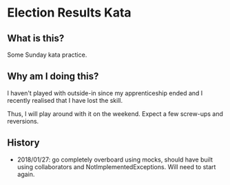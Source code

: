 # Election Results Kata

## What is this?
Some Sunday kata practice.

## Why am I doing this?
I haven't played with outside-in since my apprenticeship ended and I recently realised that I have lost the skill.

Thus, I will play around with it on the weekend. Expect a few screw-ups and reversions.

## History
* 2018/01/27: go completely overboard using mocks, should have built using collaborators and NotImplementedExceptions. Will need to start again.
